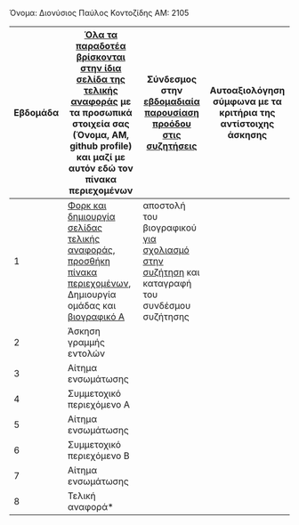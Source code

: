 Όνομα: Διονύσιος Παύλος Κοντοζίδης
ΑΜ: 2105

| Εβδομάδα | [Όλα τα παραδοτέα βρίσκονται στην ίδια σελίδα της τελικής αναφοράς](https://courses-ionio.github.io/help/deliverables/) με τα προσωπικά στοιχεία σας (Όνομα, ΑΜ, github profile) και μαζί με αυτόν εδώ τον πίνακα περιεχομένων | Σύνδεσμος στην [εβδομαδιαία παρουσίαση προόδου στις συζητήσεις](https://github.com/courses-ionio/ca/discussions/categories/show-and-tell) | Αυτοαξιολόγηση σύμφωνα με τα κριτήρια της αντίστοιχης άσκησης |
| --- | --- | --- | --- |
| 1 | [Φορκ και δημιουργία σελίδας τελικής αναφοράς](https://courses-ionio.github.io/help/guide/), [προσθήκη πίνακα περιεχομένων](https://raw.githubusercontent.com/courses-ionio/ca/master/README.md), Δημιουργία ομάδας και [βιογραφικό Α](https://courses-ionio.github.io/help/cv/) | αποστολή του βιογραφικού [για σχολιασμό στην συζήτηση](https://github.com/courses-ionio/ca/discussions/categories/show-and-tell) και καταγραφή του συνδέσμου συζήτησης | |
| 2 | Άσκηση γραμμής εντολών  | | |
| 3 | Αίτημα ενσωμάτωσης | | |
| 4 | Συμμετοχικό περιεχόμενο A | | |
| 5 | Αίτημα ενσωμάτωσης | | |
| 6 | Συμμετοχικό περιεχόμενο Β | | |
| 7 | Αίτημα ενσωμάτωσης | | |
| 8 | Τελική αναφορά* | | |
